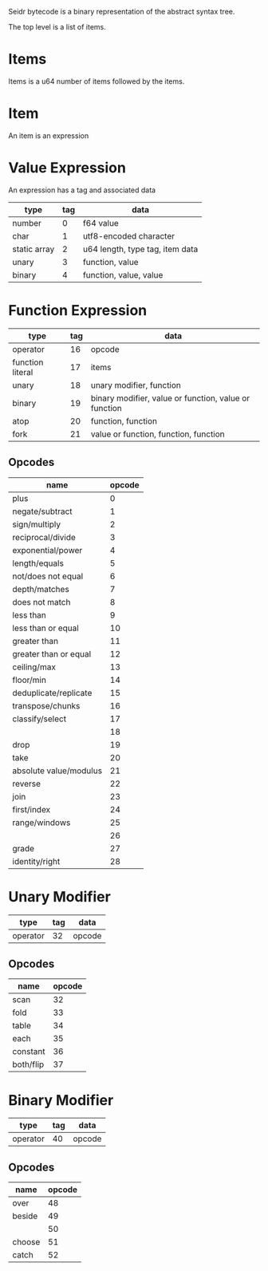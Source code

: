Seidr bytecode is a binary representation of the abstract syntax tree.

The top level is a list of items.

# Items

Items is a u64 number of items followed by the items.

# Item

An item is an expression

# Value Expression

An expression has a tag and associated data

| type         | tag | data                            |
| ------------ | --- | ------------------------------- |
| number       | 0   | f64 value                       |
| char         | 1   | utf8-encoded character          |
| static array | 2   | u64 length, type tag, item data |
| unary        | 3   | function, value                 |
| binary       | 4   | function, value, value          |

# Function Expression

| type             | tag | data                                                  |
| ---------------- | --- | ----------------------------------------------------- |
| operator         | 16  | opcode                                                |
| function literal | 17  | items                                                 |
| unary            | 18  | unary modifier, function                              |
| binary           | 19  | binary modifier, value or function, value or function |
| atop             | 20  | function, function                                    |
| fork             | 21  | value or function, function, function                 |

## Opcodes

| name                   | opcode |
| ---------------------- | ------ |
| plus                   | 0      |
| negate/subtract        | 1      |
| sign/multiply          | 2      |
| reciprocal/divide      | 3      |
| exponential/power      | 4      |
| length/equals          | 5      |
| not/does not equal     | 6      |
| depth/matches          | 7      |
| does not match         | 8      |
| less than              | 9      |
| less than or equal     | 10     |
| greater than           | 11     |
| greater than or equal  | 12     |
| ceiling/max            | 13     |
| floor/min              | 14     |
| deduplicate/replicate  | 15     |
| transpose/chunks       | 16     |
| classify/select        | 17     |
| <kaunan>               | 18     |
| drop                   | 19     |
| take                   | 20     |
| absolute value/modulus | 21     |
| reverse                | 22     |
| join                   | 23     |
| first/index            | 24     |
| range/windows          | 25     |
| <sowilo>               | 26     |
| grade                  | 27     |
| identity/right         | 28     |

# Unary Modifier

| type     | tag | data   |
| -------- | --- | ------ |
| operator | 32  | opcode |

## Opcodes

| name      | opcode |
| --------- | ------ |
| scan      | 32     |
| fold      | 33     |
| table     | 34     |
| each      | 35     |
| constant  | 36     |
| both/flip | 37     |

# Binary Modifier

| type     | tag | data   |
| -------- | --- | ------ |
| operator | 40  | opcode |

## Opcodes

| name     | opcode |
| -------- | ------ |
| over     | 48     |
| beside   | 49     |
| <mannaz> | 50     |
| choose   | 51     |
| catch    | 52     |